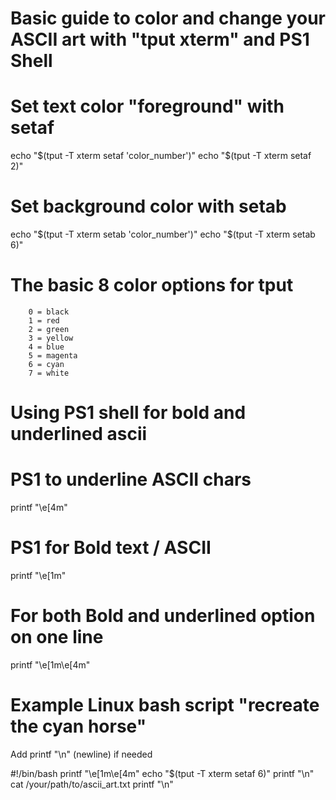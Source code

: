 # Basic guide to color and change your ASCII art with "tput xterm" and PS1 Shell

# Set text color "foreground" with setaf
echo "$(tput -T xterm setaf 'color_number')"
echo "$(tput -T xterm setaf 2)"

# Set background color with setab
echo "$(tput -T xterm setab 'color_number')"
echo "$(tput -T xterm setab 6)" 

# The basic 8 color options for tput
        0 = black
        1 = red
        2 = green
        3 = yellow
        4 = blue
        5 = magenta
        6 = cyan
        7 = white
        
# Using PS1 shell for bold and underlined ascii

# PS1 to underline ASCII chars 
printf "\e[4m"

# PS1 for Bold text / ASCII 
printf "\e[1m"

# For both Bold and underlined option on one line
printf "\e[1m\e[4m"

# Example Linux bash script "recreate the cyan horse"
Add printf "\n" (newline) if needed

#!/bin/bash
printf "\e[1m\e[4m"
echo "$(tput -T xterm setaf 6)"
printf "\n"
cat /your/path/to/ascii_art.txt
printf "\n"
